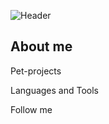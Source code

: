 ![Header](https://github.com/NemkoB/NemkoB/blob/main/assets/coworking-male-programmer.gif)


## About me

Pet-projects

Languages and Tools

Follow me
